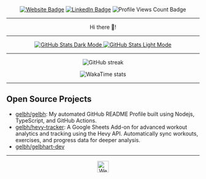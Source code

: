 <div align="center">

<a href="https://gelbhart.dev"><img src="https://img.shields.io/badge/-Website-3B7EBF?style=for-the-badge&logo=amp&logoColor=white" alt="Website Badge"/></a> <a href="https://linkedin.com/in/tomer-gelbhart"><img src="https://img.shields.io/badge/-LinkedIn-3B7EBF?style=for-the-badge&logo=Linkedin&logoColor=white" alt="LinkedIn Badge"/></a> <img src="https://komarev.com/ghpvc/?username=gelbh&style=for-the-badge" alt="Profile Views Count Badge"/>

---

Hi there 👋!

---

<p align="center">
<a href="https://github.com/gelbh/gelbh#gh-dark-mode-only">
  <img src="https://github-readme-stats.vercel.app/api?username=gelbh&hide_border=true&custom_title=GitHub+Open+Source+Stats&hide=contribs%2Cissues%2Cprs%2Cstars&show_icons=true&include_all_commits=true&count_private=true&card_width=600&icon_color=3B7EBF&title_color=3B7EBF&text_color=FFF&theme=transparent#gh-dark-mode-only" alt="GitHub Stats Dark Mode"/>
</a>
<a href="https://github.com/gelbh/gelbh#gh-light-mode-only">
  <img src="https://github-readme-stats.vercel.app/api?username=gelbh&hide_border=true&custom_title=GitHub+Open+Source+Stats&hide=contribs%2Cissues%2Cprs%2Cstars&show_icons=true&include_all_commits=true&count_private=true&card_width=600&icon_color=3B7EBF&title_color=3B7EBF&text_color=474A4E&theme=transparent#gh-light-mode-only" alt="GitHub Stats Light Mode"/>
</a>
</p>

---

<p align="center">
    <picture>
      <img src="https://github-readme-streak-stats.herokuapp.com/?user=gelbh&theme=transparent&hide_border=true&card_width=600" alt="GitHub streak"/>
    </picture>
  </p>
  
  <p align="center">
    <picture>
      <img src="https://github-readme-stats.vercel.app/api/wakatime?username=gelbh&layout=compact&theme=transparent&hide_border=true&card_width=600" alt="WakaTime stats"/>
    </picture>
  </p>

</div>

---

## Open Source Projects
<ul><li><a href=https://github.com/gelbh/gelbh target="_blank" rel="noopener noreferrer">
          gelbh/gelbh</a>: My automated GitHub README Profile built using Nodejs, TypeScript, and GitHub Actions.</li>
<li><a href=https://github.com/gelbh/hevy-tracker target="_blank" rel="noopener noreferrer">
          gelbh/hevy-tracker</a>: A Google Sheets Add-on for advanced workout analytics and tracking using the Hevy API. Automatically sync workouts, exercises, and progress data for deeper analysis.</li>
<li><a href=https://github.com/gelbh/gelbhart-dev target="_blank" rel="noopener noreferrer">
          gelbh/gelbhart-dev</a></li></ul>

---

<div align="center">
<a href="https://gelbhart.dev" target="_blank" rel="noopener noreferrer">
  <img src="https://gelbhart.dev/favicon.ico" width="30" alt="Website Icon"/>
</a>
</div>